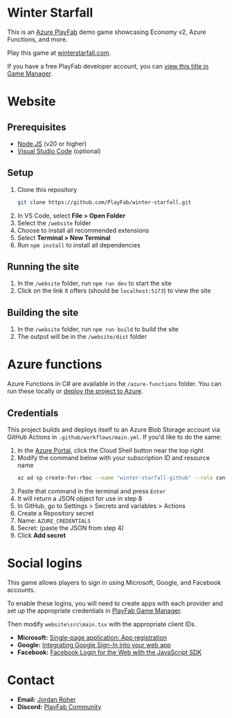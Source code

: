 # Winter Starfall

This is an [Azure PlayFab](https://www.playfab.com) demo game showcasing Economy v2, Azure Functions, and more.

Play this game at [winterstarfall.com](https://www.winterstarfall.com/).

If you have a free PlayFab developer account, you can [view this title in Game Manager](https://developer.playfab.com/en-us/F8941/dashboard).

# Website

## Prerequisites

-   [Node JS](https://nodejs.org) (v20 or higher)
-   [Visual Studio Code](https://code.visualstudio.com) (optional)

## Setup

1. Clone this repository
    ```bash
    git clone https://github.com/PlayFab/winter-starfall.git
    ```
1. In VS Code, select **File &gt; Open Folder**
1. Select the `/website` folder
1. Choose to install all recommended extensions
1. Select **Terminal &gt; New Terminal**
1. Run `npm install` to install all dependencies

## Running the site

1. In the `/website` folder, run `npm run dev` to start the site
1. Click on the link it offers (should be `localhost:5173`) to view the site

## Building the site

1. In the `/website` folder, run `npm run build` to build the site
1. The output will be in the `/website/dist` folder

# Azure functions

Azure Functions in C# are available in the `/azure-functions` folder. You can run these locally or [deploy the project to Azure](https://learn.microsoft.com/en-us/azure/azure-functions/functions-develop-vs-code).

## Credentials

This project builds and deploys itself to an Azure Blob Storage account via GitHub Actions in `.github/workflows/main.yml`. If you'd like to do the same:

1. In the [Azure Portal](https://portal.azure.com/), click the Cloud Shell button near the top right
1. Modify the command below with your subscription ID and resource name
    ```bash
    az ad sp create-for-rbac --name "winter-starfall-github" --role contributor --scopes /subscriptions/YOUR_SUBSCRIPTION_ID/resourceGroups/YOUR_RESOURCE_GROUP_NAME --json-auth
    ```
1. Paste that command in the terminal and press `Enter`
1. It will return a JSON object for use in step 8
1. In GitHub, go to Settings > Secrets and variables > Actions
1. Create a Repository secret
1. Name: `AZURE_CREDENTIALS`
1. Secret: (paste the JSON from step 4)
1. Click **Add secret**

# Social logins

This game allows players to sign in using Microsoft, Google, and Facebook accounts.

To enable these logins, you will need to create apps with each provider and set up the appropriate credentials in [PlayFab Game Manager](https://developer.playfab.com).

Then modify `website\src\main.tsx` with the appropriate client IDs.

-   **Microsoft:** [Single-page application: App registration](https://learn.microsoft.com/en-us/entra/identity-platform/scenario-spa-app-registration)
-   **Google:** [Integrating Google Sign-In into your web app](https://developers.google.com/identity/sign-in/web/sign-in)
-   **Facebook:** [Facebook Login for the Web with the JavaScript SDK](https://developers.facebook.com/docs/facebook-login/web)

# Contact

-   **Email:** <a href="mailto:jordan.roher@microsoft.com">Jordan Roher</a>
-   **Discord:** [PlayFab Community](https://discord.com/invite/msftgamedev)